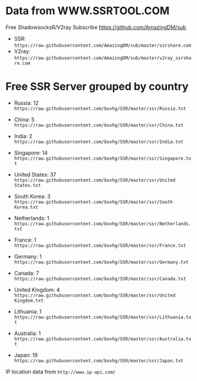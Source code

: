 # Data from WWW.SSRTOOL.COM

Free ShadowsocksR/V2ray Subscribe https://github.com/AmazingDM/sub
- SSR: `https://raw.githubusercontent.com/AmazingDM/sub/master/ssrshare.com`
- V2ray: `https://raw.githubusercontent.com/AmazingDM/sub/master/v2ray_ssrshare.com`

# Free SSR Server grouped by country
- Russia: 12 
`https://raw.githubusercontent.com/boxhg/SSR/master/ssr/Russia.txt`

- China: 5 
`https://raw.githubusercontent.com/boxhg/SSR/master/ssr/China.txt`

- India: 2 
`https://raw.githubusercontent.com/boxhg/SSR/master/ssr/India.txt`

- Singapore: 14 
`https://raw.githubusercontent.com/boxhg/SSR/master/ssr/Singapore.txt`

- United States: 37 
`https://raw.githubusercontent.com/boxhg/SSR/master/ssr/United States.txt`

- South Korea: 3 
`https://raw.githubusercontent.com/boxhg/SSR/master/ssr/South Korea.txt`

- Netherlands: 1 
`https://raw.githubusercontent.com/boxhg/SSR/master/ssr/Netherlands.txt`

- France: 1 
`https://raw.githubusercontent.com/boxhg/SSR/master/ssr/France.txt`

- Germany: 1 
`https://raw.githubusercontent.com/boxhg/SSR/master/ssr/Germany.txt`

- Canada: 7 
`https://raw.githubusercontent.com/boxhg/SSR/master/ssr/Canada.txt`

- United Kingdom: 4 
`https://raw.githubusercontent.com/boxhg/SSR/master/ssr/United Kingdom.txt`

- Lithuania: 1 
`https://raw.githubusercontent.com/boxhg/SSR/master/ssr/Lithuania.txt`

- Australia: 1 
`https://raw.githubusercontent.com/boxhg/SSR/master/ssr/Australia.txt`

- Japan: 19 
`https://raw.githubusercontent.com/boxhg/SSR/master/ssr/Japan.txt`



IP location data from `http://www.ip-api.com/`